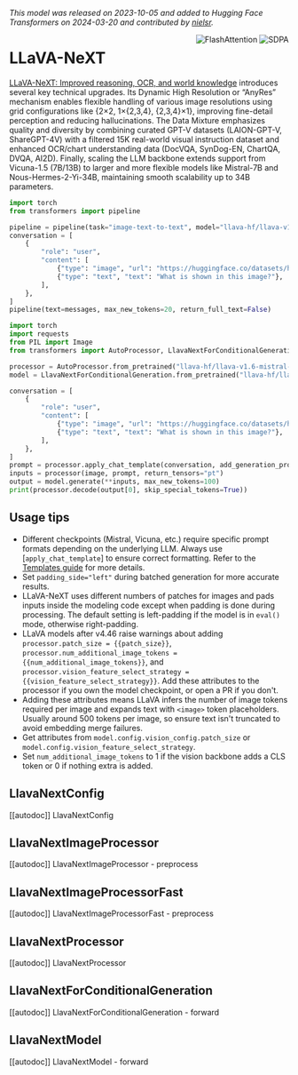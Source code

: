 <!--Copyright 2024 The HuggingFace Team. All rights reserved.

Licensed under the Apache License, Version 2.0 (the "License"); you may not use this file except in compliance with
the License. You may obtain a copy of the License at

http://www.apache.org/licenses/LICENSE-2.0

Unless required by applicable law or agreed to in writing, software distributed under the License is distributed on
an "AS IS" BASIS, WITHOUT WARRANTIES OR CONDITIONS OF ANY KIND, either express or implied. See the License for the
specific language governing permissions and limitations under the License.

⚠️ Note that this file is in Markdown but contain specific syntax for our doc-builder (similar to MDX) that may not be
rendered properly in your Markdown viewer.

-->
*This model was released on 2023-10-05 and added to Hugging Face Transformers on 2024-03-20 and contributed by [nielsr](https://huggingface.co/nielsr).*

<div style="float: right;">
    <div class="flex flex-wrap space-x-1">
        <img alt="FlashAttention" src="https://img.shields.io/badge/%E2%9A%A1%EF%B8%8E%20FlashAttention-eae0c8?style=flat">
        <img alt="SDPA" src="https://img.shields.io/badge/SDPA-DE3412?style=flat&logo=pytorch&logoColor=white">
    </div>
</div>


# LLaVA-NeXT

[LLaVA-NeXT: Improved reasoning, OCR, and world knowledge](https://llava-vl.github.io/blog/2024-01-30-llava-next/) introduces several key technical upgrades. Its Dynamic High Resolution or “AnyRes” mechanism enables flexible handling of various image resolutions using grid configurations like {2×2, 1×{2,3,4}, {2,3,4}×1}, improving fine-detail perception and reducing hallucinations. The Data Mixture emphasizes quality and diversity by combining curated GPT-V datasets (LAION-GPT-V, ShareGPT-4V) with a filtered 15K real-world visual instruction dataset and enhanced OCR/chart understanding data (DocVQA, SynDog-EN, ChartQA, DVQA, AI2D). Finally, scaling the LLM backbone extends support from Vicuna-1.5 (7B/13B) to larger and more flexible models like Mistral-7B and Nous-Hermes-2-Yi-34B, maintaining smooth scalability up to 34B parameters.

<hfoptions id="usage">
<hfoption id="Pipeline">

```py
import torch  
from transformers import pipeline  

pipeline = pipeline(task="image-text-to-text", model="llava-hf/llava-v1.6-mistral-7b-hf", dtype="auto")  
conversation = [
    {
        "role": "user",
        "content": [
            {"type": "image", "url": "https://huggingface.co/datasets/huggingface/documentation-images/resolve/main/pipeline-cat-chonk.jpeg"},
            {"type": "text", "text": "What is shown in this image?"},
        ],
    },
]
pipeline(text=messages, max_new_tokens=20, return_full_text=False)
```

</hfoption>
<hfoption id="LlavaNextForConditionalGeneration">

```py
import torch
import requests
from PIL import Image
from transformers import AutoProcessor, LlavaNextForConditionalGeneration

processor = AutoProcessor.from_pretrained("llava-hf/llava-v1.6-mistral-7b-hf")
model = LlavaNextForConditionalGeneration.from_pretrained("llava-hf/llava-v1.6-mistral-7b-hf", dtype="auto")

conversation = [
    {
        "role": "user",
        "content": [
            {"type": "image", "url": "https://huggingface.co/datasets/huggingface/documentation-images/resolve/main/pipeline-cat-chonk.jpeg"},
            {"type": "text", "text": "What is shown in this image?"},
        ],
    },
]
prompt = processor.apply_chat_template(conversation, add_generation_prompt=True)
inputs = processor(image, prompt, return_tensors="pt")
output = model.generate(**inputs, max_new_tokens=100)
print(processor.decode(output[0], skip_special_tokens=True))
```

</hfoption>
</hfoptions>

## Usage tips

- Different checkpoints (Mistral, Vicuna, etc.) require specific prompt formats depending on the underlying LLM. Always use [`apply_chat_template`] to ensure correct formatting. Refer to the [Templates guide](https://huggingface.co/docs/transformers/chat_templating) for more details.
- Set `padding_side="left"` during batched generation for more accurate results.
- LLaVA-NeXT uses different numbers of patches for images and pads inputs inside the modeling code except when padding is done during processing. The default setting is left-padding if the model is in `eval()` mode, otherwise right-padding.
- LLaVA models after v4.46 raise warnings about adding `processor.patch_size = {{patch_size}}`, `processor.num_additional_image_tokens = {{num_additional_image_tokens}}`, and `processor.vision_feature_select_strategy = {{vision_feature_select_strategy}}`. Add these attributes to the processor if you own the model checkpoint, or open a PR if you don't.
- Adding these attributes means LLaVA infers the number of image tokens required per image and expands text with `<image>` token placeholders. Usually around 500 tokens per image, so ensure text isn't truncated to avoid embedding merge failures.
- Get attributes from `model.config.vision_config.patch_size` or `model.config.vision_feature_select_strategy`.
- Set `num_additional_image_tokens` to 1 if the vision backbone adds a CLS token or 0 if nothing extra is added.

## LlavaNextConfig

[[autodoc]] LlavaNextConfig

## LlavaNextImageProcessor

[[autodoc]] LlavaNextImageProcessor
    - preprocess

## LlavaNextImageProcessorFast

[[autodoc]] LlavaNextImageProcessorFast
    - preprocess

## LlavaNextProcessor

[[autodoc]] LlavaNextProcessor

## LlavaNextForConditionalGeneration

[[autodoc]] LlavaNextForConditionalGeneration
    - forward

## LlavaNextModel

[[autodoc]] LlavaNextModel
    - forward
